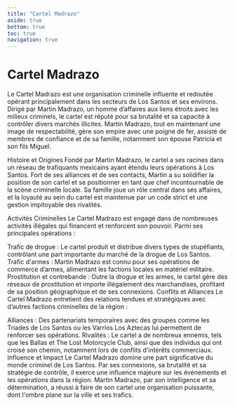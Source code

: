 ```yaml
---
title: "Cartel Madrazo"
aside: true
bottom: true
toc: true
navigation: true
---
```


# Cartel Madrazo

Le Cartel Madrazo est une organisation criminelle influente et redoutée opérant principalement dans les secteurs de Los Santos et ses environs. Dirigé par Martin Madrazo, un homme d’affaires aux liens étroits avec les milieux criminels, le cartel est réputé pour sa brutalité et sa capacité à contrôler divers marchés illicites. Martin Madrazo, tout en maintenant une image de respectabilité, gère son empire avec une poigne de fer, assisté de membres de confiance et de sa famille, notamment son épouse Patricia et son fils Miguel.

Histoire et Origines
Fondé par Martin Madrazo, le cartel a ses racines dans un réseau de trafiquants mexicains ayant étendu leurs opérations à Los Santos. Fort de ses alliances et de ses contacts, Martin a su solidifier la position de son cartel et se positionner en tant que chef incontournable de la scène criminelle locale. Sa famille joue un rôle central dans ses affaires, et la loyauté au sein du cartel est maintenue par un code strict et une gestion impitoyable des rivalités.

Activités Criminelles
Le Cartel Madrazo est engagé dans de nombreuses activités illégales qui financent et renforcent son pouvoir. Parmi ses principales opérations :

Trafic de drogue : Le cartel produit et distribue divers types de stupéfiants, contrôlant une part importante du marché de la drogue de Los Santos.
Trafic d'armes : Martin Madrazo est connu pour ses opérations de commerce d’armes, alimentant les factions locales en matériel militaire.
Prostitution et contrebande : Outre la drogue et les armes, le cartel gère des réseaux de prostitution et importe illégalement des marchandises, profitant de sa position géographique et de ses connexions.
Conflits et Alliances
Le Cartel Madrazo entretient des relations tendues et stratégiques avec d’autres factions criminelles de la région :

Alliances : Des partenariats temporaires avec des groupes comme les Triades de Los Santos ou les Varrios Los Aztecas lui permettent de renforcer ses opérations.
Rivalités : Le cartel a de nombreux ennemis, tels que les Ballas et The Lost Motorcycle Club, ainsi que des individus qui ont croisé son chemin, notamment lors de conflits d'intérêts commerciaux.
Influence et Impact
Le Cartel Madrazo domine une part significative du monde criminel de Los Santos. Par ses connexions, sa brutalité et sa stratégie de contrôle, il exerce une influence majeure sur les événements et les opérations dans la région. Martin Madrazo, par son intelligence et sa détermination, a réussi à faire de son cartel une organisation puissante, dont l'ombre plane sur la ville et ses trafics.
